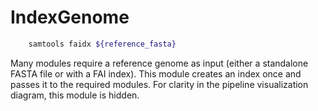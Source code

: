 # IndexGenome

```Bash
    samtools faidx ${reference_fasta}
```

Many modules require a reference genome as input (either a standalone FASTA file or with a FAI index). This module creates an index once and passes it to the required modules. For clarity in the pipeline visualization diagram, this module is hidden.
